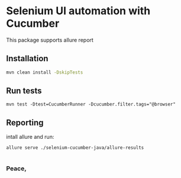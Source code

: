 # Selenium UI automation with Cucumber 

This package supports allure report 
## Installation

```bash
mvn clean install -DskipTests
```

## Run tests
```
mvn test -Dtest=CucumberRunner -Dcucumber.filter.tags="@browser"
```

## Reporting

intall allure and run:

```
allure serve ./selenium-cucumber-java/allure-results
```
#
### Peace,
